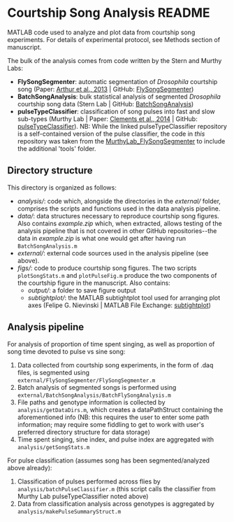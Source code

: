 # Courtship Song Analysis README
MATLAB code used to analyze and plot data from courtship song experiments. For details of experimental protocol, see Methods section of manuscript. 

The bulk of the analysis comes from code written by the Stern and Murthy Labs:
  * **FlySongSegmenter**: automatic segmentation of *Drosophila* courtship song (Paper: [Arthur et al., 2013](https://doi.org/10.1186/1741-7007-11-11) | GitHub: [FlySongSegmenter](https://github.com/FlyCourtship/FlySongSegmenter.git))
  * **BatchSongAnalysis**: bulk statistical analysis of segmented *Drosophila* courtship song data (Stern Lab | GitHub: [BatchSongAnalysis](https://github.com/dstern/BatchSongAnalysis.git))
  * **pulseTypeClassifier**: classification of song pulses into fast and slow sub-types (Murthy Lab | Paper: [Clements et al., 2014](https://doi.org/10.1038/nature13131) | GitHub: [pulseTypeClassifier](https://github.com/postpop/pulseTypeClassifier.git)). NB: While the linked pulseTypeClassifier repository is a self-contained version of the pulse classifier, the code in *this* repository was taken from the [MurthyLab_FlySongSegmenter](https://github.com/murthylab/MurthyLab_FlySongSegmenter.git) to include the additional 'tools' folder. 

## Directory structure
This directory is organized as follows:
  * *analysis/*: code which, alongside the directories in the *external/* folder, comprises the scripts and functions used in the data analysis pipeline.
  * *data/*: data structures necessary to reproduce courtship song figures. Also contains *example.zip* which, when extracted, allows testing of the analysis pipeline that is not covered in other GitHub repositories--the data in *example.zip* is what one would get after having run `BatchSongAnalysis.m`
  * *external/*: external code sources used in the analysis pipeline (see above).
  * *figs/*: code to produce courtship song figures. The two scripts `plotSongStats.m` and `plotPulseFig.m` produce the two components of the courtship figure in the manuscript. Also contains:
	  * *output/*: a folder to save figure output
	  * *subtightplot/*: the MATLAB subtightplot tool used for arranging plot axes (Felipe G. Nievinski | MATLAB File Exchange: [subtightplot](https://www.mathworks.com/matlabcentral/fileexchange/39664-subtightplot))

## Analysis pipeline
For analysis of proportion of time spent singing, as well as proportion of song time devoted to pulse vs sine song:
  1. Data collected from courtship song experiments, in the form of .daq files, is segmented using `external/FlySongSegmenter/FlySongSegmenter.m`
  2. Batch analysis of segmented songs is performed using `external/BatchSongAnalysis/BatchFlySongAnalysis.m`
  3. File paths and genotype information is collected by `analysis/getDataDirs.m`, which creates a dataPathStruct containing the aforementioned info (NB: this requires the user to enter some path information; may require some fiddling to get to work with user's preferred directory structure for data storage)
  4. Time spent singing, sine index, and pulse index are aggregated with `analysis/getSongStats.m`

For pulse classification (assumes song has been segmented/analyzed above already):
  1. Classification of pulses performed across flies by `analysis/batchPulseClassifier.m` (this script calls the classifier from Murthy Lab pulseTypeClassifier noted above)
  2. Data from classification analysis across genotypes is aggregated by `analysis/makePulseSummaryStruct.m`
